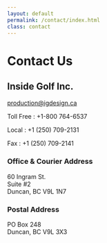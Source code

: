 ```yaml
---
layout: default
permalink: /contact/index.html
class: contact
---
```


# Contact Us

## Inside Golf Inc.

[production@igdesign.ca](mailto:production@igdesign.ca)

Toll Free
: +1-800 764-6537

Local
: +1 (250) 709-2131

Fax
: +1 (250) 709-2141


### Office & Courier Address

60 Ingram St.  
Suite #2  
Duncan, BC  V9L 1N7


### Postal Address

PO Box 248  
Duncan, BC  V9L 3X3

